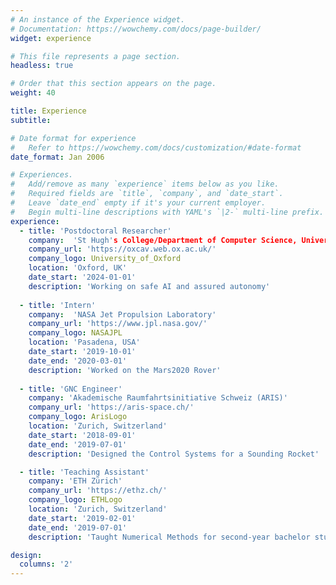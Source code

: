```yaml
---
# An instance of the Experience widget.
# Documentation: https://wowchemy.com/docs/page-builder/
widget: experience

# This file represents a page section.
headless: true

# Order that this section appears on the page.
weight: 40

title: Experience
subtitle:

# Date format for experience
#   Refer to https://wowchemy.com/docs/customization/#date-format
date_format: Jan 2006

# Experiences.
#   Add/remove as many `experience` items below as you like.
#   Required fields are `title`, `company`, and `date_start`.
#   Leave `date_end` empty if it's your current employer.
#   Begin multi-line descriptions with YAML's `|2-` multi-line prefix.
experience:
  - title: 'Postdoctoral Researcher'
    company:  'St Hugh's College/Department of Computer Science, University of Oxford'
    company_url: 'https://oxcav.web.ox.ac.uk/'
    company_logo: University_of_Oxford
    location: 'Oxford, UK'
    date_start: '2024-01-01'
    description: 'Working on safe AI and assured autonomy'
        
  - title: 'Intern'
    company:  'NASA Jet Propulsion Laboratory'
    company_url: 'https://www.jpl.nasa.gov/'
    company_logo: NASAJPL
    location: 'Pasadena, USA'
    date_start: '2019-10-01'
    date_end: '2020-03-01'
    description: 'Worked on the Mars2020 Rover'
        
  - title: 'GNC Engineer'
    company: 'Akademische Raumfahrtsinitiative Schweiz (ARIS)'
    company_url: 'https://aris-space.ch/'
    company_logo: ArisLogo
    location: 'Zurich, Switzerland'
    date_start: '2018-09-01'
    date_end: '2019-07-01'
    description: 'Designed the Control Systems for a Sounding Rocket'

  - title: 'Teaching Assistant'
    company: 'ETH Zürich' 
    company_url: 'https://ethz.ch/'
    company_logo: ETHLogo
    location: 'Zurich, Switzerland'
    date_start: '2019-02-01'
    date_end: '2019-07-01'
    description: 'Taught Numerical Methods for second-year bachelor students'

design:
  columns: '2'
---
```

